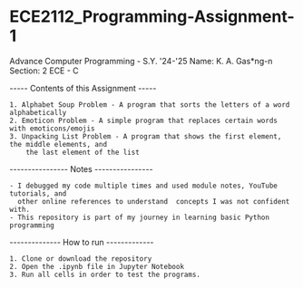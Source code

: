 # ECE2112_Programming-Assignment-1
Advance Computer Programming - S.Y. '24-'25
Name: K. A. Gas*ng-n
Section: 2 ECE - C

----- Contents of this Assignment ----- 
    
    1. Alphabet Soup Problem - A program that sorts the letters of a word alphabetically
    2. Emoticon Problem - A simple program that replaces certain words with emoticons/emojis
    3. Unpacking List Problem - A program that shows the first element, the middle elements, and 
        the last element of the list    
---------------- Notes ----------------
    
    - I debugged my code multiple times and used module notes, YouTube tutorials, and 
      other online references to understand  concepts I was not confident with.
    - This repository is part of my journey in learning basic Python programming
-------------- How to run ------------- 
    
    1. Clone or download the repository
    2. Open the .ipynb file in Jupyter Notebook
    3. Run all cells in order to test the programs.
